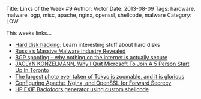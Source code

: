 Title: Links of the Week #9
Author: Victor
Date: 2013-08-09
Tags: hardware, malware, bgp, misc, apache, nginx, openssl, shellcode, malware
Category: LOW

This weeks links...

*   [Hard disk hacking:][1] Learn interesting stuff about hard disks
*   [Russia&#8217;s Massive Malware Industry Revealed][2]
*   [BGP spoofing &#8211; why nothing on the internet is actually secure][3]
*   [JACLYN KONZELMANN, Why I Quit Microsoft To Join A 5 Person Start Up In Toronto][4]
*   [The largest photo ever taken of Tokyo is zoomable, and it is glorious][5]
*   [Configuring Apache, Nginx, and OpenSSL for Forward Secrecy][6]
*   [HP EXIF Backdoors generator using custom shellcode][7]

<!--more-->

 [1]: http://spritesmods.com/?art=hddhack&page=1
 [2]: http://securitywatch.pcmag.com/mobile-security/314386-russia-s-massive-android-malware-industry-revealed
 [3]: http://www.zdnet.com/bgp-spoofing-routing-router-phishing-why-nothing-on-the-internet-is-actually-secure-7000019015/
 [4]: http://jaclynkonzelmann.tumblr.com/post/29070457063/why-i-quit-microsoft-to-join-a-5-person-start-up-in
 [5]: http://www.oddly-even.com/2013/07/31/the-largest-photo-ever-taken-of-tokyo-is-zoomable-and-it-is-glorious/
 [6]: http://blog.ivanristic.com/2013/08/configuring-apache-nginx-and-openssl-for-forward-secrecy.html
 [7]: http://www.reddit.com/r/netsec/comments/1ju6zh/php_exif_backdoors_generator_using_custom/